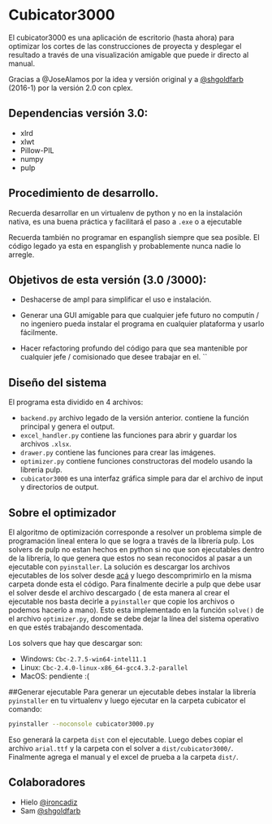 # Cubicator3000

El cubicator3000 es una aplicación de escritorio (hasta ahora) para optimizar los cortes de las construcciones de
 proyecta y desplegar el resultado a través de una visualización amigable que puede ir directo al manual.
 
Gracias a @JoseAlamos por la idea y versión original y a [@shgoldfarb](https://github.com/SHGoldfarb) (2016-1)  por la 
versión 2.0 con cplex.
 
## Dependencias versión 3.0:

* xlrd 
* xlwt 
* Pillow-PIL
* numpy
* pulp


## Procedimiento de desarrollo.

 Recuerda desarrollar en un virtualenv de python y no en la instalación nativa, es una buena práctica y facilitará el 
 paso a `.exe` o a ejecutable
 
 Recuerda también no programar en espanglish siempre que sea posible. El código legado ya esta en espanglish y 
 probablemente nunca nadie lo arregle. 

## Objetivos de esta versión (3.0 /3000):

* Deshacerse de ampl para simplificar el uso e instalación.

* Generar una GUI amigable para que cualquier jefe futuro no computín / no ingeniero pueda instalar el programa en 
cualquier plataforma y usarlo fácilmente.

* Hacer refactoring profundo del código para que sea mantenible por cualquier jefe / comisionado que desee trabajar en el.
 ``
## Diseño del sistema
El programa esta dividido en 4 archivos:

* `backend.py` archivo legado de la versión anterior. contiene la función principal y genera el output.
* `excel_handler.py` contiene las funciones para abrir y guardar los archivos `.xlsx`.
* `drawer.py` contiene las funciones para crear las imágenes.
* `optimizer.py` contiene funciones constructoras del modelo usando la libreria pulp.
* `cubicator3000` es una interfaz gráfica simple para dar el archivo de input y directorios de output.

## Sobre el optimizador
El algoritmo de optimización corresponde a resolver un problema simple de programación lineal entera lo que se logra a través de
la librería pulp. Los solvers de pulp no estan hechos en python si no que son ejecutables dentro de la librería, lo que genera que
estos no sean reconocidos al pasar a un ejecutable con `pyinstaller`. La solución es descargar los archivos ejecutables de los 
solver desde [acá](https://www.coin-or.org/download/binary/Cbc/) y luego descomprimirlo en la misma carpeta donde esta el código. 
Para finalmente decirle a pulp que debe usar el solver desde el archivo descargado ( de esta manera al crear el ejecutable nos basta decirle a
`pyinstaller` que copie los archivos o podemos hacerlo a mano). Esto esta implementado en la función `solve()` de el 
archivo `optimizer.py`, donde se debe dejar la línea del sistema operativo en que estés trabajando descomentada.

Los solvers que hay que descargar son:
 
 * Windows: `Cbc-2.7.5-win64-intel11.1`
 * Linux: `Cbc-2.4.0-linux-x86_64-gcc4.3.2-parallel`
 * MacOS: pendiente :(

##Generar ejecutable
 Para generar un ejecutable debes instalar la librería `pyinstaller` en tu virtualenv y luego ejecutar en la carpeta cubicator el comando: 
 ```bash
 pyinstaller --noconsole cubicator3000.py
 ```
 Eso generará la carpeta `dist` con el ejecutable. Luego debes copiar el archivo `arial.ttf` y 
 la carpeta con el solver a `dist/cubicator3000/`. Finalmente agrega el manual y el excel de prueba a la carpeta `dist/`.
 
## Colaboradores
 
 * Hielo [@ironcadiz](https://github.com/ironcadiz)
 * Sam [@shgoldfarb](https://github.com/SHGoldfarb)
 
